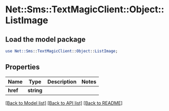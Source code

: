 # Net::Sms::TextMagicClient::Object::ListImage

## Load the model package
```perl
use Net::Sms::TextMagicClient::Object::ListImage;
```

## Properties
Name | Type | Description | Notes
------------ | ------------- | ------------- | -------------
**href** | **string** |  | 

[[Back to Model list]](../README.md#documentation-for-models) [[Back to API list]](../README.md#documentation-for-api-endpoints) [[Back to README]](../README.md)



